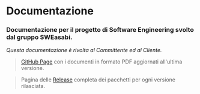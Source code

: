 # Documentazione
### Documentazione per il progetto di Software Engineering svolto dal gruppo SWEasabi.
_Questa documentazione è rivolta al Committente ed al Cliente._

> [GitHub Page](https://sweasabi.github.io/documentazione/) con i documenti in formato PDF aggiornati all'ultima versione.

> Pagina delle [Release](https://github.com/SWEasabi/documentazione/releases) completa dei pacchetti per ogni versione rilasciata.
